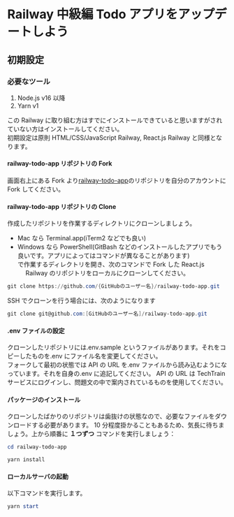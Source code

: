 # Railway 中級編 Todo アプリをアップデートしよう

## 初期設定

### 必要なツール

1. Node.js v16 以降
2. Yarn v1

この Railway に取り組む方はすでにインストールできていると思いますがされていない方はインストールしてください。  
初期設定は原則 HTML/CSS/JavaScript Railway, React.js Railway と同様となります。

#### railway-todo-app リポジトリの Fork

画面右上にある Fork より[railway-todo-app](https://github.com/TechBowl-japan/railway-todo-app)のリポジトリを自分のアカウントに Fork してください。

#### railway-todo-app リポジトリの Clone

作成したリポジトリを作業するディレクトリにクローンしましょう。

- Mac なら Terminal.app(iTerm2 などでも良い)
- Windows なら PowerShell(GitBash などのインストールしたアプリでもう良いです。アプリによってはコマンドが異なることがあります)  
  で作業するディレクトリを開き、次のコマンドで Fork した React.js 　 Railway のリポジトリをローカルにクローンしてください。

```powershell
git clone https://github.com/{GitHubのユーザー名}/railway-todo-app.git
```

SSH でクローンを行う場合には、次のようになります

```powershell
git clone git@github.com:[GitHubのユーザー名]/railway-todo-app.git
```

#### .env ファイルの設定

クローンしたリポジトリには.env.sample というファイルがあります。それをコピーしたものを.env にファイル名を変更してください。  
フォークして最初の状態では API の URL を.env ファイルから読み込むようになっています。それを自身の.env に追記してください。
API の URL は TechTrain サービスにログインし、問題文の中で案内されているものを使用してください。

#### パッケージのインストール

クローンしたばかりのリポジトリは歯抜けの状態なので、必要なファイルをダウンロードする必要があります。 10 分程度掛かることもあるため、気長に待ちましょう。上から順番に **１つずつ** コマンドを実行しましょう：

```powershell
cd railway-todo-app

yarn install
```

#### ローカルサーバの起動

以下コマンドを実行します。

```powershell
yarn start
```
